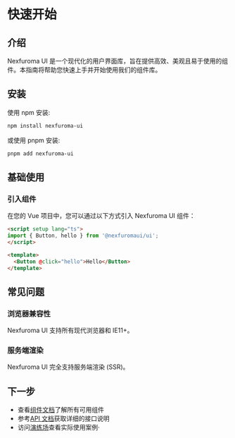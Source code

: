 # 快速开始

## 介绍

Nexfuroma UI 是一个现代化的用户界面库，旨在提供高效、美观且易于使用的组件。本指南将帮助您快速上手并开始使用我们的组件库。

## 安装

使用 npm 安装:

```bash
npm install nexfuroma-ui
```

或使用 pnpm 安装:

```bash
pnpm add nexfuroma-ui
```

## 基础使用

### 引入组件

在您的 Vue 项目中，您可以通过以下方式引入 Nexfuroma UI 组件：

```html
<script setup lang="ts">
import { Button, hello } from '@nexfuromaui/ui';
</script>

<template>
  <Button @click="hello">Hello</Button>
</template>
```

## 常见问题

### 浏览器兼容性

Nexfuroma UI 支持所有现代浏览器和 IE11+。

### 服务端渲染

Nexfuroma UI 完全支持服务端渲染 (SSR)。

## 下一步

- 查看[组件文档](/components)了解所有可用组件
- 参考[API 文档](/api)获取详细的接口说明
- 访问[演练场](/playground)查看实际使用案例·
